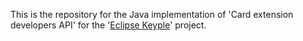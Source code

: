 This is the repository for the Java implementation of 'Card extension developers API' for the '[Eclipse Keyple](https://keyple.org/)' project.
